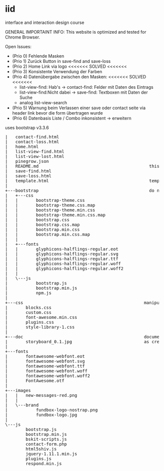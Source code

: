# iid
interface and interaction design course

GENERAL IMPORTAINT INFO:
This website is optimized and tested for Chrome Browser.

Open Issues:
* (Prio 0) Fehlende Masken
* (Prio 1) Zurück Button in save-find and save-loss
* (Prio 2) Home Link via logo  <<<<<<< SOLVED <<<<<<<		
* (Prio 3) Konsistente Verwendung der Farben
* (Prio 4) Datenübergabe zwischen den Masken: <<<<<<< SOLVED <<<<<<<	
  - list-view-find: Hab's       -> contact-find: Felder mit Daten des Eintrags
  - list-view-find:Nicht dabei  -> save-find: Textboxen mit Daten der Suche
  - analog list-view-search
* (Prio 5) Warnung beim Verlassen einer save oder contact seite via header link bevor die form übertragen wurde  
* (Prio 6) Datenbasis Liste / Combo inkonsistent -> erweitern

uses bootstrap v3.3.6

<pre>
|   contact-find.html
|   contact-loss.html
|   home.html
|   list-view-find.html
|   list-view-lost.html
|   pinegrow.json
|   README.md                                           this file
|   save-find.html
|   save-loss.html
|   template.html                                       template for your html files                                      
|
+---bootstrap                                           do not touch bootstrap files
|   +---css
|   |       bootstrap-theme.css
|   |       bootstrap-theme.css.map
|   |       bootstrap-theme.min.css
|   |       bootstrap-theme.min.css.map
|   |       bootstrap.css
|   |       bootstrap.css.map
|   |       bootstrap.min.css
|   |       bootstrap.min.css.map
|   |
|   +---fonts
|   |       glyphicons-halflings-regular.eot
|   |       glyphicons-halflings-regular.svg
|   |       glyphicons-halflings-regular.ttf
|   |       glyphicons-halflings-regular.woff
|   |       glyphicons-halflings-regular.woff2
|   |
|   \---js
|           bootstrap.js
|           bootstrap.min.js
|           npm.js
|
+---css                                               manipulate styles here (do not touch bootstrap styles)
|       blocks.css
|       custom.css
|       font-awesome.min.css
|       plugins.css
|       style-library-1.css
|
+---doc                                               documentation
|       storyboard_0.1.jpg                            as created on 09.12.2015
|
+---fonts
|       fontawesome-webfont.eot
|       fontawesome-webfont.svg
|       fontawesome-webfont.ttf
|       fontawesome-webfont.woff
|       fontawesome-webfont.woff2
|       FontAwesome.otf
|
+---images
|   |   new-messages-red.png
|   |
|   \---brand
|           fundbox-logo-nostrap.png
|           fundbox-logo.jpg
|
\---js
        bootstrap.js
        bootstrap.min.js
        bskit-scripts.js
        contact-form.php
        html5shiv.js
        jquery-1.11.1.min.js
        plugins.js
        respond.min.js
